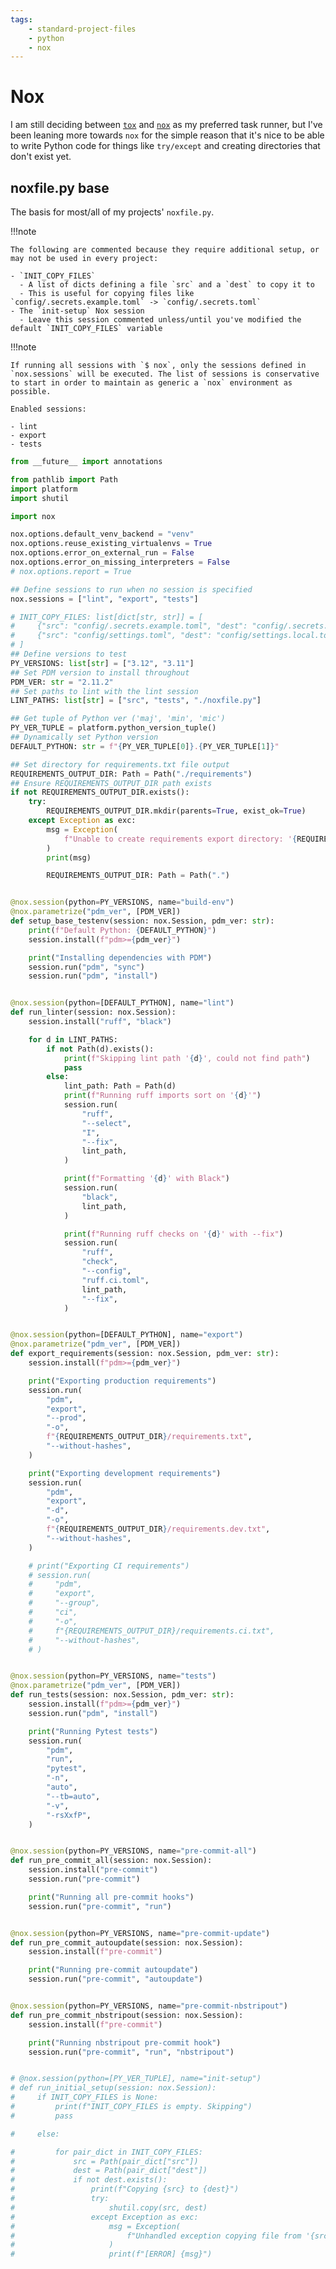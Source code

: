```yaml
---
tags:
    - standard-project-files
    - python
    - nox
---
```


# Nox

I am still deciding between [`tox`](https://tox.wiki/en/stable/) and [`nox`](https://nox.thea.codes/en/stable/) as my preferred task runner, but I've been leaning more towards `nox` for the simple reason that it's nice to be able to write Python code for things like `try/except` and creating directories that don't exist yet.

## noxfile.py base

The basis for most/all of my projects' `noxfile.py`. 

!!!note

    The following are commented because they require additional setup, or may not be used in every project:
    
    - `INIT_COPY_FILES`
      - A list of dicts defining a file `src` and a `dest` to copy it to
      - This is useful for copying files like `config/.secrets.example.toml` -> `config/.secrets.toml`
    - The `init-setup` Nox session
      - Leave this session commented unless/until you've modified the default `INIT_COPY_FILES` variable

!!!note

    If running all sessions with `$ nox`, only the sessions defined in `nox.sessions` will be executed. The list of sessions is conservative to start in order to maintain as generic a `nox` environment as possible.

    Enabled sessions:

    - lint
    - export
    - tests

```py title="noxfile.py" linenums="1"
from __future__ import annotations

from pathlib import Path
import platform
import shutil

import nox

nox.options.default_venv_backend = "venv"
nox.options.reuse_existing_virtualenvs = True
nox.options.error_on_external_run = False
nox.options.error_on_missing_interpreters = False
# nox.options.report = True

## Define sessions to run when no session is specified
nox.sessions = ["lint", "export", "tests"]

# INIT_COPY_FILES: list[dict[str, str]] = [
#     {"src": "config/.secrets.example.toml", "dest": "config/.secrets.toml"},
#     {"src": "config/settings.toml", "dest": "config/settings.local.toml"},
# ]
## Define versions to test
PY_VERSIONS: list[str] = ["3.12", "3.11"]
## Set PDM version to install throughout
PDM_VER: str = "2.11.2"
## Set paths to lint with the lint session
LINT_PATHS: list[str] = ["src", "tests", "./noxfile.py"]

## Get tuple of Python ver ('maj', 'min', 'mic')
PY_VER_TUPLE = platform.python_version_tuple()
## Dynamically set Python version
DEFAULT_PYTHON: str = f"{PY_VER_TUPLE[0]}.{PY_VER_TUPLE[1]}"

## Set directory for requirements.txt file output
REQUIREMENTS_OUTPUT_DIR: Path = Path("./requirements")
## Ensure REQUIREMENTS_OUTPUT_DIR path exists
if not REQUIREMENTS_OUTPUT_DIR.exists():
    try:
        REQUIREMENTS_OUTPUT_DIR.mkdir(parents=True, exist_ok=True)
    except Exception as exc:
        msg = Exception(
            f"Unable to create requirements export directory: '{REQUIREMENTS_OUTPUT_DIR}'. Details: {exc}"
        )
        print(msg)

        REQUIREMENTS_OUTPUT_DIR: Path = Path(".")


@nox.session(python=PY_VERSIONS, name="build-env")
@nox.parametrize("pdm_ver", [PDM_VER])
def setup_base_testenv(session: nox.Session, pdm_ver: str):
    print(f"Default Python: {DEFAULT_PYTHON}")
    session.install(f"pdm>={pdm_ver}")

    print("Installing dependencies with PDM")
    session.run("pdm", "sync")
    session.run("pdm", "install")


@nox.session(python=[DEFAULT_PYTHON], name="lint")
def run_linter(session: nox.Session):
    session.install("ruff", "black")

    for d in LINT_PATHS:
        if not Path(d).exists():
            print(f"Skipping lint path '{d}', could not find path")
            pass
        else:
            lint_path: Path = Path(d)
            print(f"Running ruff imports sort on '{d}'")
            session.run(
                "ruff",
                "--select",
                "I",
                "--fix",
                lint_path,
            )

            print(f"Formatting '{d}' with Black")
            session.run(
                "black",
                lint_path,
            )

            print(f"Running ruff checks on '{d}' with --fix")
            session.run(
                "ruff",
                "check",
                "--config",
                "ruff.ci.toml",
                lint_path,
                "--fix",
            )


@nox.session(python=[DEFAULT_PYTHON], name="export")
@nox.parametrize("pdm_ver", [PDM_VER])
def export_requirements(session: nox.Session, pdm_ver: str):
    session.install(f"pdm>={pdm_ver}")

    print("Exporting production requirements")
    session.run(
        "pdm",
        "export",
        "--prod",
        "-o",
        f"{REQUIREMENTS_OUTPUT_DIR}/requirements.txt",
        "--without-hashes",
    )

    print("Exporting development requirements")
    session.run(
        "pdm",
        "export",
        "-d",
        "-o",
        f"{REQUIREMENTS_OUTPUT_DIR}/requirements.dev.txt",
        "--without-hashes",
    )

    # print("Exporting CI requirements")
    # session.run(
    #     "pdm",
    #     "export",
    #     "--group",
    #     "ci",
    #     "-o",
    #     f"{REQUIREMENTS_OUTPUT_DIR}/requirements.ci.txt",
    #     "--without-hashes",
    # )


@nox.session(python=PY_VERSIONS, name="tests")
@nox.parametrize("pdm_ver", [PDM_VER])
def run_tests(session: nox.Session, pdm_ver: str):
    session.install(f"pdm>={pdm_ver}")
    session.run("pdm", "install")

    print("Running Pytest tests")
    session.run(
        "pdm",
        "run",
        "pytest",
        "-n",
        "auto",
        "--tb=auto",
        "-v",
        "-rsXxfP",
    )


@nox.session(python=PY_VERSIONS, name="pre-commit-all")
def run_pre_commit_all(session: nox.Session):
    session.install("pre-commit")
    session.run("pre-commit")

    print("Running all pre-commit hooks")
    session.run("pre-commit", "run")


@nox.session(python=PY_VERSIONS, name="pre-commit-update")
def run_pre_commit_autoupdate(session: nox.Session):
    session.install(f"pre-commit")

    print("Running pre-commit autoupdate")
    session.run("pre-commit", "autoupdate")


@nox.session(python=PY_VERSIONS, name="pre-commit-nbstripout")
def run_pre_commit_nbstripout(session: nox.Session):
    session.install(f"pre-commit")

    print("Running nbstripout pre-commit hook")
    session.run("pre-commit", "run", "nbstripout")


# @nox.session(python=[PY_VER_TUPLE], name="init-setup")
# def run_initial_setup(session: nox.Session):
#     if INIT_COPY_FILES is None:
#         print(f"INIT_COPY_FILES is empty. Skipping")
#         pass

#     else:

#         for pair_dict in INIT_COPY_FILES:
#             src = Path(pair_dict["src"])
#             dest = Path(pair_dict["dest"])
#             if not dest.exists():
#                 print(f"Copying {src} to {dest}")
#                 try:
#                     shutil.copy(src, dest)
#                 except Exception as exc:
#                     msg = Exception(
#                         f"Unhandled exception copying file from '{src}' to '{dest}'. Details: {exc}"
#                     )
#                     print(f"[ERROR] {msg}")

```

